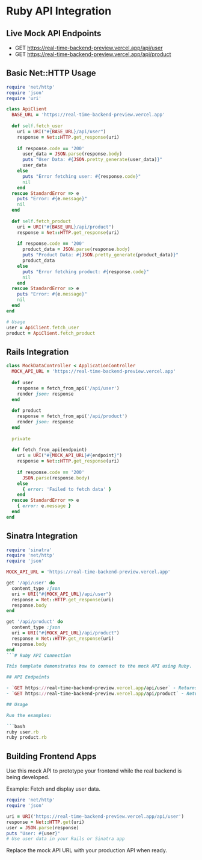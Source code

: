 # Ruby API Integration

## Live Mock API Endpoints
- GET https://real-time-backend-preview.vercel.app/api/user
- GET https://real-time-backend-preview.vercel.app/api/product

## Basic Net::HTTP Usage

```ruby
require 'net/http'
require 'json'
require 'uri'

class ApiClient
  BASE_URL = 'https://real-time-backend-preview.vercel.app'
  
  def self.fetch_user
    uri = URI("#{BASE_URL}/api/user")
    response = Net::HTTP.get_response(uri)
    
    if response.code == '200'
      user_data = JSON.parse(response.body)
      puts "User Data: #{JSON.pretty_generate(user_data)}"
      user_data
    else
      puts "Error fetching user: #{response.code}"
      nil
    end
  rescue StandardError => e
    puts "Error: #{e.message}"
    nil
  end
  
  def self.fetch_product
    uri = URI("#{BASE_URL}/api/product")
    response = Net::HTTP.get_response(uri)
    
    if response.code == '200'
      product_data = JSON.parse(response.body)
      puts "Product Data: #{JSON.pretty_generate(product_data)}"
      product_data
    else
      puts "Error fetching product: #{response.code}"
      nil
    end
  rescue StandardError => e
    puts "Error: #{e.message}"
    nil
  end
end

# Usage
user = ApiClient.fetch_user
product = ApiClient.fetch_product
```

## Rails Integration

```ruby
class MockDataController < ApplicationController
  MOCK_API_URL = 'https://real-time-backend-preview.vercel.app'
  
  def user
    response = fetch_from_api('/api/user')
    render json: response
  end
  
  def product
    response = fetch_from_api('/api/product')
    render json: response
  end
  
  private
  
  def fetch_from_api(endpoint)
    uri = URI("#{MOCK_API_URL}#{endpoint}")
    response = Net::HTTP.get_response(uri)
    
    if response.code == '200'
      JSON.parse(response.body)
    else
      { error: 'Failed to fetch data' }
    end
  rescue StandardError => e
    { error: e.message }
  end
end
```

## Sinatra Integration

```ruby
require 'sinatra'
require 'net/http'
require 'json'

MOCK_API_URL = 'https://real-time-backend-preview.vercel.app'

get '/api/user' do
  content_type :json
  uri = URI("#{MOCK_API_URL}/api/user")
  response = Net::HTTP.get_response(uri)
  response.body
end

get '/api/product' do
  content_type :json
  uri = URI("#{MOCK_API_URL}/api/product")
  response = Net::HTTP.get_response(uri)
  response.body
end
```# Ruby API Connection

This template demonstrates how to connect to the mock API using Ruby.

## API Endpoints

- `GET https://real-time-backend-preview.vercel.app/api/user` - Returns random user data
- `GET https://real-time-backend-preview.vercel.app/api/product` - Returns random product data

## Usage

Run the examples:

```bash
ruby user.rb
ruby product.rb
```

## Building Frontend Apps

Use this mock API to prototype your frontend while the real backend is being developed.

Example: Fetch and display user data.

```ruby
require 'net/http'
require 'json'

uri = URI('https://real-time-backend-preview.vercel.app/api/user')
response = Net::HTTP.get(uri)
user = JSON.parse(response)
puts "User: #{user}"
# Use user data in your Rails or Sinatra app
```

Replace the mock API URL with your production API when ready.